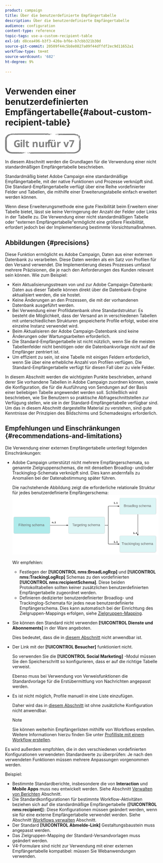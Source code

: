 ```yaml
---
product: campaign
title: Über die benutzerdefinierte Empfängertabelle
description: Über die benutzerdefinierte Empfängertabelle
audience: configuration
content-type: reference
topic-tags: use-a-custom-recipient-table
exl-id: d8cea496-b3f3-420a-bf6e-b7cbb321b30d
source-git-commit: 20509f44c5b8e0827a09f44dffdf2ec9d11652a1
workflow-type: tm+mt
source-wordcount: '682'
ht-degree: 9%

---
```


# Verwenden einer benutzerdefinierten Empfängertabelle{#about-custom-recipient-table}

![](../../assets/v7-only.svg)

In diesem Abschnitt werden die Grundlagen für die Verwendung einer nicht standardmäßigen Empfängertabelle beschrieben.

Standardmäßig bietet Adobe Campaign eine standardmäßige Empfängertabelle, mit der native Funktionen und Prozesse verknüpft sind. Die Standard-Empfängertabelle verfügt über eine Reihe vordefinierter Felder und Tabellen, die mithilfe einer Erweiterungstabelle einfach erweitert werden können.

Wenn diese Erweiterungsmethode eine gute Flexibilität beim Erweitern einer Tabelle bietet, lässt sie keine Verringerung der Anzahl der Felder oder Links in der Tabelle zu. Die Verwendung einer nicht standardmäßigen Tabelle oder &quot;externen Empfängertabelle&quot;ermöglicht eine größere Flexibilität, erfordert jedoch bei der Implementierung bestimmte Vorsichtsmaßnahmen.

## Abbildungen {#precisions}

Diese Funktion ermöglicht es Adobe Campaign, Daten aus einer externen Datenbank zu verarbeiten. Diese Daten werden als ein Satz von Profilen für den Versand verwendet. Die Implementierung dieses Prozesses umfasst mehrere Präzisionen, die je nach den Anforderungen des Kunden relevant sein können. Wie zum Beispiel:

* Kein Aktualisierungsstream von und zur Adobe Campaign-Datenbank: Daten aus dieser Tabelle können direkt über die Datenbank-Engine aktualisiert werden, die sie hostet.
* Keine Änderungen an den Prozessen, die mit der vorhandenen Datenbank ausgeführt werden.
* Bei Verwendung einer Profildatenbank ohne Standardstruktur: Es besteht die Möglichkeit, dass der Versand an in verschiedenen Tabellen mit unterschiedlichen Strukturen gespeicherte Profile erfolgt, wobei eine einzelne Instanz verwendet wird.
* Beim Aktualisieren der Adobe Campaign-Datenbank sind keine Änderungen oder Wartungsarbeiten erforderlich.
* Die Standard-Empfängertabelle ist nicht nützlich, wenn Sie die meisten Tabellenfelder nicht benötigen oder die Datenbankvorlage nicht auf die Empfänger zentriert ist.
* Um effizient zu sein, ist eine Tabelle mit einigen Feldern erforderlich, wenn Sie über eine erhebliche Anzahl von Profilen verfügen. Die Standard-Empfängertabelle verfügt für diesen Fall über zu viele Felder.

In diesem Abschnitt werden die wichtigsten Punkte beschrieben, anhand derer Sie vorhandene Tabellen in Adobe Campaign zuordnen können, sowie die Konfiguration, die für die Ausführung von Sendungen auf der Basis einer beliebigen Tabelle angewendet werden soll. Schließlich wird beschrieben, wie Sie Benutzern so praktische Abfrageschnittstellen zur Verfügung stellen, wie sie in der Standard-Empfängertabelle verfügbar sind. Um das in diesem Abschnitt dargestellte Material zu verstehen, sind gute Kenntnisse der Prinzipien des Bildschirms und Schemadesigns erforderlich.

## Empfehlungen und Einschränkungen            {#recommendations-and-limitations}

Die Verwendung einer externen Empfängertabelle unterliegt folgenden Einschränkungen:

* Adobe Campaign unterstützt nicht mehrere Empfängerschemata, so genannte Zielgruppenschemas, die mit denselben Broadlog- und/oder Trackinglog-Schemata verknüpft sind. Dies kann andernfalls zu Anomalien bei der Datenabstimmung später führen.

   Die nachstehende Abbildung zeigt die erforderliche relationale Struktur für jedes benutzerdefinierte Empfängerschema:
   ![](assets/custom_recipient_limitation.png)

   Wir empfehlen:

   * Festlegen der **[!UICONTROL nms:BroadLogRcp]** und **[!UICONTROL nms:TrackingLogRcp]** Schemas zu den vordefinierten **[!UICONTROL nms:recipientSchema]**. Diese beiden Protokolltabellen sollten keiner zusätzlichen benutzerdefinierten Empfängertabelle zugeordnet werden.
   * Definieren dedizierter benutzerdefinierter Broadlog- und Trackinglog-Schemata für jedes neue benutzerdefinierte Empfängerschema. Dies kann automatisch bei der Einrichtung des Zielgruppen-Mappings erfolgen, siehe [Zielgruppen-Mapping](../../configuration/using/target-mapping.md).

* Sie können den Standard nicht verwenden **[!UICONTROL Dienste und Abonnements]** in der Ware angeboten.

   Dies bedeutet, dass die in [diesem Abschnitt](../../delivery/using/managing-subscriptions.md) nicht anwendbar ist.

* Der Link mit der **[!UICONTROL Besucher]** funktioniert nicht.

   So verwenden Sie die **[!UICONTROL Social Marketing]** -Modul müssen Sie den Speicherschritt so konfigurieren, dass er auf die richtige Tabelle verweist.

   Ebenso muss bei Verwendung von Verweisfunktionen die Standardvorlage für die Erstübermittlung von Nachrichten angepasst werden.

* Es ist nicht möglich, Profile manuell in eine Liste einzufügen.

   Daher wird das in [diesem Abschnitt](../../platform/using/creating-and-managing-lists.md) ist ohne zusätzliche Konfiguration nicht anwendbar.

   >[!NOTE]
   >
   >Sie können weiterhin Empfängerlisten mithilfe von Workflows erstellen. Weitere Informationen hierzu finden Sie unter [Profilliste mit einem Workflow erstellen](../../configuration/using/creating-a-profile-list-with-a-workflow.md).

Es wird außerdem empfohlen, die in den verschiedenen vordefinierten Konfigurationen verwendeten Standardwerte zu überprüfen: Je nach den verwendeten Funktionen müssen mehrere Anpassungen vorgenommen werden.

Beispiel:

* Bestimmte Standardberichte, insbesondere die von **Interaction** und **Mobile Apps** muss neu entwickelt werden. Siehe Abschnitt [Verwalten von Berichten](../../configuration/using/managing-reports.md) Abschnitt.
* Die Standardkonfigurationen für bestimmte Workflow-Aktivitäten beziehen sich auf die standardmäßige Empfängertabelle (**[!UICONTROL nms:recipient]**): Diese Konfigurationen müssen geändert werden, wenn sie für eine externe Empfängertabelle verwendet werden. Siehe Abschnitt [Workflows verwalten](../../configuration/using/managing-workflows.md) Abschnitt.
* Der Standard **[!UICONTROL Abmelde-Link]** Gestaltungsbaustein muss angepasst werden.
* Das Zielgruppen-Mapping der Standard-Versandvorlagen muss geändert werden.
* V4-Formulare sind nicht zur Verwendung mit einer externen Empfängertabelle kompatibel: müssen Sie Webanwendungen verwenden.
